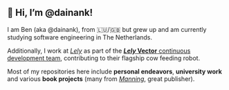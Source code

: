<h2> 👋 Hi, I’m @dainank! </h2>

I am Ben (aka @dainank), from :luxembourg:/:uk: but grew up and am currently studying software engineering in The Netherlands.

Additionally, I work at [*Lely*](https://www.lely.com/) as part of the [__*Lely* Vector__ continuous development team](https://www.lely.com/solutions/feeding/vector/), contributing to their flagship cow feeding robot.

Most of my repositories here include **personal endeavors**, **university work** and various **book projects** (many from [*Manning*](https://www.manning.com/), great publisher).
